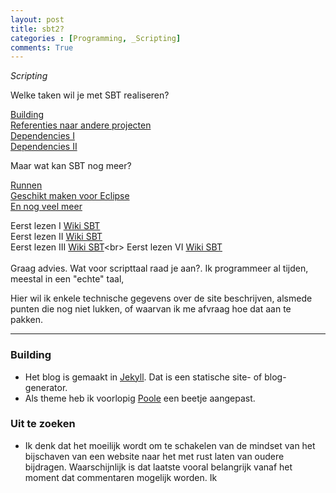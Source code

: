 ```yaml
---
layout: post
title: sbt2?
categories : [Programming, _Scripting]
comments: True
---
```


*Scripting* 

Welke taken wil je met SBT realiseren? 

[Building](#building)<br>
[Referenties naar andere projecten](#building)<br>
[Dependencies I](#building)<br>
[Dependencies II](#building)<br>

Maar wat kan SBT nog meer?

[Runnen](#building)<br>
[Geschikt maken voor Eclipse]()<br>
[En nog veel meer](#building)<br>


Eerst lezen I [Wiki SBT](https://en.wikipedia.org/wiki/SBT_%28software%29)<br>
Eerst lezen II [Wiki SBT](https://en.wikipedia.org/wiki/SBT_\(software\))<br>
Eerst lezen III [Wiki SBT](https://en.wikipedia.org/wiki/SBT_&#41;software&#41;)<br>
Eerst lezen VI [Wiki SBT](https://en.wikipedia.org/wiki/SBT_(software))<br><br>
Graag advies. Wat voor scripttaal raad je aan?.
Ik programmeer al tijden, meestal in een "echte" taal, 

Hier wil ik enkele technische gegevens over de site beschrijven, alsmede punten die nog niet lukken, of waarvan ik me afvraag hoe dat aan te pakken.

-----

### <a name="building">Building</a>

* Het blog is gemaakt in <a href="https://jekyllrb.com/">Jekyll</a>. Dat is een statische site- of blog-generator.<br>
* Als theme heb ik voorlopig <a href="https://github.com/poole/poole">Poole</a> een beetje aangepast.


### Uit te zoeken

* Ik denk dat het moeilijk wordt om te schakelen van de mindset van het bijschaven van een website naar het met rust laten van oudere bijdragen. Waarschijnlijk is dat laatste vooral belangrijk vanaf het moment dat commentaren mogelijk worden. Ik 
